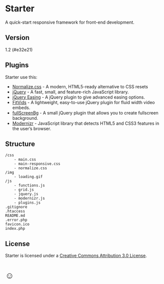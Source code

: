 Starter
=======

A quick-start responsive framework for front-end development.

Version
-------

1.2 (#e32e21)

Plugins
-------

Starter use this:

* [Normalize.css] - A modern, HTML5-ready alternative to CSS resets
* [jQuery] - A fast, small, and feature-rich JavaScript library.
* [jQuery Easing] - A jQuery plugin to give advanced easing options.
* [FitVids] - A lightweight, easy-to-use jQuery plugin for fluid width video embeds.
* [fullScreenBg] - A small jQuery plugin that allows you to create fullscreen background.
* [Modernizr] - JavaScript library that detects HTML5 and CSS3 features in the user’s browser.

Structure
---------

```
/css
    - main.css
    - main-responsive.css
    - normalize.css
/img
    - loading.gif
/js
    - functions.js
    - grid.js
    - jquery.js
    - modernizr.js
    - plugins.js
.gitignore
.htaccess
README.md
.error.php
favicon.ico
index.php
```

License
-------

Starter is licensed under a [Creative Commons Attribution 3.0 License].

☺
==

[Normalize.css]: http://github.com/necolas/normalize.css
[jQuery]: http://jquery.com
[jQuery Easing]: http://gsgd.co.uk/sandbox/jquery/easing
[FitVids]: http://fitvidsjs.com
[fullScreenBg]: http://github.com/Gaya/Fullscreen-Background-jQuery-plugin
[Modernizr]: http://modernizr.com/download/#-fontface-backgroundsize-borderimage-borderradius-boxshadow-flexbox-hsla-multiplebgs-opacity-rgba-textshadow-cssanimations-csscolumns-generatedcontent-cssgradients-cssreflections-csstransforms-csstransforms3d-csstransitions-applicationcache-canvas-canvastext-draganddrop-hashchange-history-audio-video-indexeddb-input-inputtypes-localstorage-postmessage-sessionstorage-websockets-websqldatabase-webworkers-geolocation-inlinesvg-smil-svg-svgclippaths-touch-webgl-shiv-mq-cssclasses-addtest-prefixed-teststyles-testprop-testallprops-hasevent-prefixes-domprefixes-load
[Creative Commons Attribution 3.0 License]: http://creativecommons.org/licenses/by/3.0
